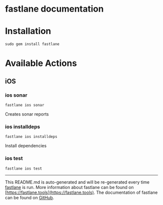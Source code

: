 fastlane documentation
================
# Installation
```
sudo gem install fastlane
```
# Available Actions
## iOS
### ios sonar
```
fastlane ios sonar
```
Creates sonar reports
### ios installdeps
```
fastlane ios installdeps
```
Install dependencies
### ios test
```
fastlane ios test
```


----

This README.md is auto-generated and will be re-generated every time [fastlane](https://fastlane.tools) is run.
More information about fastlane can be found on [https://fastlane.tools](https://fastlane.tools).
The documentation of fastlane can be found on [GitHub](https://github.com/fastlane/fastlane/tree/master/fastlane).